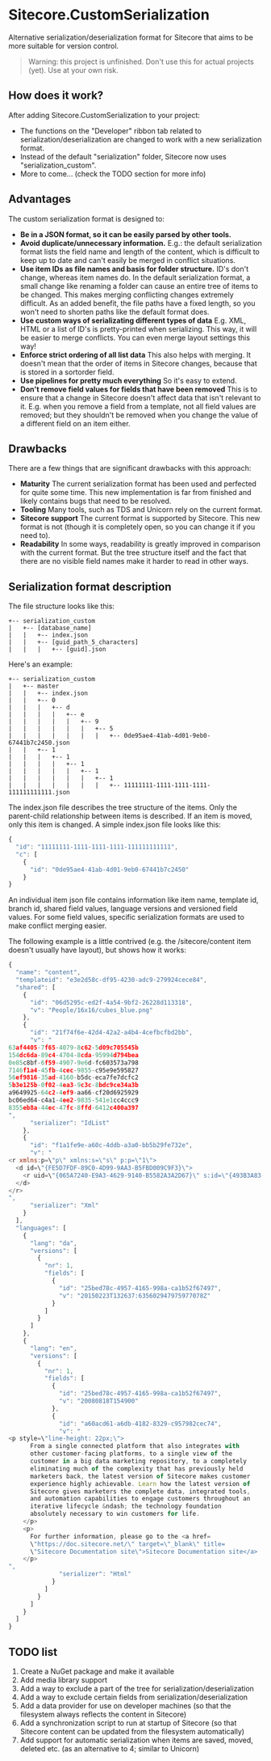 # Sitecore.CustomSerialization
Alternative serialization/deserialization format for Sitecore that aims to be more suitable for version control.

> Warning: this project is unfinished. Don't use this for actual projects (yet). Use at your own risk.

## How does it work?

After adding Sitecore.CustomSerialization to your project:
* The functions on the "Developer" ribbon tab related to serialization/deserialization are changed to work with a new serialization format. 
* Instead of the default "serialization" folder, Sitecore now uses "serialization_custom".
* More to come... (check the TODO section for more info)

## Advantages

The custom serialization format is designed to:
* **Be in a JSON format, so it can be easily parsed by other tools.**
* **Avoid duplicate/unnecessary information.** E.g.: the default serialization format lists the field name and length of the content, which is difficult to keep up to date and can't easily be merged in conflict situations.
* **Use item IDs as file names and basis for folder structure.** ID's don't change, whereas item names do. In the default serialization format, a small change like renaming a folder can cause an entire tree of items to be changed. This makes merging conflicting changes extremely difficult. As an added benefit, the file paths have a fixed length, so you won't need to shorten paths like the default format does.
* **Use custom ways of serializating different types of data** E.g. XML, HTML or a list of ID's is pretty-printed when serializing. This way, it will be easier to merge conflicts. You can even merge layout settings this way!
* **Enforce strict ordering of all list data** This also helps with merging. It doesn't mean that the order of items in Sitecore changes, because that is stored in a sortorder field.
* **Use pipelines for pretty much everything** So it's easy to extend.
* **Don't remove field values for fields that have been removed** This is to ensure that a change in Sitecore doesn't affect data that isn't relevant to it. E.g. when you remove a field from a template, not all field values are removed; but they shouldn't be removed when you change the value of a different field on an item either.

## Drawbacks

There are a few things that are significant drawbacks with this approach:
* **Maturity** The current serialization format has been used and perfected for quite some time. This new implementation is far from finished and likely contains bugs that need to be resolved.
* **Tooling** Many tools, such as TDS and Unicorn rely on the current format.
* **Sitecore support** The current format is supported by Sitecore. This new format is not (though it is completely open, so you can change it if you need to).
* **Readability** In some ways, readability is greatly improved in comparison with the current format. But the tree structure itself and the fact that there are no visible field names make it harder to read in other ways.

## Serialization format description

The file structure looks like this:
```
+-- serialization_custom
|   +-- [database_name]
|   |   +-- index.json
|   |   +-- [guid_path_5_characters]
|   |   |   +-- [guid].json
```

Here's an example:
```
+-- serialization_custom
|   +-- master
|   |   +-- index.json
|   |   +-- 0
|   |   |   +-- d
|   |   |   |   +-- e
|   |   |   |   |   +-- 9
|   |   |   |   |   |   +-- 5
|   |   |   |   |   |   |   +-- 0de95ae4-41ab-4d01-9eb0-67441b7c2450.json
|   |   +-- 1
|   |   |   +-- 1
|   |   |   |   +-- 1
|   |   |   |   |   +-- 1
|   |   |   |   |   |   +-- 1
|   |   |   |   |   |   |   +-- 11111111-1111-1111-1111-111111111111.json
```

The index.json file describes the tree structure of the items. Only the parent-child relationship between items is described. If an item is moved, only this item is changed. A simple index.json file looks like this:
```javascript
{
  "id": "11111111-1111-1111-1111-111111111111",
  "c": [
    {
      "id": "0de95ae4-41ab-4d01-9eb0-67441b7c2450"
    }
}
```

An individual item json file contains information like item name, template id, branch id, shared field values, language versions and versioned field values. For some field values, specific serialization formats are used to make conflict merging easier.

The following example is a little contrived (e.g. the /sitecore/content item doesn't usually have layout), but shows how it works:
```javascript
{
  "name": "content",
  "templateid": "e3e2d58c-df95-4230-adc9-279924cece84",
  "shared": [
    {
      "id": "06d5295c-ed2f-4a54-9bf2-26228d113318",
      "v": "People/16x16/cubes_blue.png"
    },
    {
      "id": "21f74f6e-42d4-42a2-a4b4-4cefbcfbd2bb",
      "v": "
63af4405-7f65-4079-8c62-5d09c705545b
154dc6da-89c4-4704-8cda-95994d794bea
0e85c8bf-6f59-4907-9e6d-fc603573a798
7146f1a4-45fb-4cec-9855-c95e9e595827
56ef9816-35ad-4160-b5dc-eca7fe7dcfc2
5b3e125b-0f02-4ea3-9c3c-8bdc9ce34a3b
a9649925-64c2-4ef9-aa66-cf20d6925929
bc06ed64-c4a1-4ee2-9835-541e1cc4ccc9
8355eb8a-44ec-47fc-8ffd-6412c400a397
",
      "serializer": "IdList"
    },
    {
      "id": "f1a1fe9e-a60c-4ddb-a3a0-bb5b29fe732e",
      "v": "
<r xmlns:p=\"p\" xmlns:s=\"s\" p:p=\"1\">
  <d id=\"{FE5D7FDF-89C0-4D99-9AA3-B5FBD009C9F3}\">
    <r uid=\"{065A7240-E9A3-4629-9140-B5582A3A2D67}\" s:id=\"{493B3A83-0FA7-4484-8FC9-4680991CF743}\" s:ph=\"shared override\" />
  </d>
</r>
",
      "serializer": "Xml"
    }
  ],
  "languages": [
    {
      "lang": "da",
      "versions": [
        {
          "nr": 1,
          "fields": [
            {
              "id": "25bed78c-4957-4165-998a-ca1b52f67497",
              "v": "20150223T132637:635602947975977078Z"
            }
          ]
        }
      ]
    },
    {
      "lang": "en",
      "versions": [
        {
          "nr": 1,
          "fields": [
            {
              "id": "25bed78c-4957-4165-998a-ca1b52f67497",
              "v": "20080818T154900"
            },
            {
              "id": "a60acd61-a6db-4182-8329-c957982cec74",
              "v": "
<p style=\"line-height: 22px;\">
      From a single connected platform that also integrates with
      other customer-facing platforms, to a single view of the
      customer in a big data marketing repository, to a completely
      eliminating much of the complexity that has previously held
      marketers back, the latest version of Sitecore makes customer
      experience highly achievable. Learn how the latest version of
      Sitecore gives marketers the complete data, integrated tools,
      and automation capabilities to engage customers throughout an
      iterative lifecycle &ndash; the technology foundation
      absolutely necessary to win customers for life.
    </p>
    <p>
      For further information, please go to the <a href=
      \"https://doc.sitecore.net/\" target=\"_blank\" title=
      \"Sitecore Documentation site\">Sitecore Documentation site</a>
    </p>
",
              "serializer": "Html"
            }
          ]
        }
      ]
    }
  ]
}
```

## TODO list

1. Create a NuGet package and make it available
2. Add media library support
3. Add a way to exclude a part of the tree for serialization/deserialization
4. Add a way to exclude certain fields from serialization/deserialization
5. Add a data provider for use on developer machines (so that the filesystem always reflects the content in Sitecore)
6. Add a synchronization script to run at startup of Sitecore (so that Sitecore content can be updated from the filesystem automatically)
7. Add support for automatic serialization when items are saved, moved, deleted etc. (as an alternative to 4; similar to Unicorn)